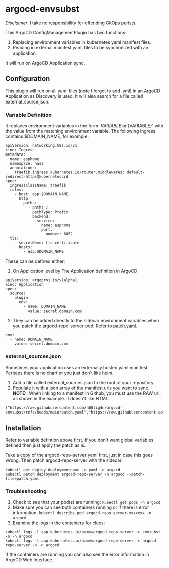# argocd-envsubst
*Disclaimer*: I take no responsibility for offending GitOps purists.

This ArgoCD ConfigManagementPlugin has two functions:
1. Replacing environment variables in kubernetes yaml manifest files.
2. Reading in external manifest yaml files to be synchonized with an application.

It will run on ArgoCD Application sync.

## Configuration
This plugin will run on all yaml files (note I forgot to add .yml) in an ArgoCD Application as Discovery is used.
It will also search for a file called external_source.json.

### Variable Definition
It replaces environment variables in the form '$VARIABLE' or '${VARIABLE}' with the value from the matching environment variable.
The following Ingress contains $DOMAIN_NAME, for example.
```
apiVersion: networking.k8s.io/v1
kind: Ingress
metadata:
  name: esphome
  namespace: hass
  annotations:
    traefik.ingress.kubernetes.io/router.middlewares: default-redirect-https@kubernetescrd
spec:
  ingressClassName: traefik
  rules:
    - host: esp.$DOMAIN_NAME
      http:
        paths:
          - path: /
            pathType: Prefix
            backend:
              service:
                name: esphome
                port:
                  number: 6052
  tls:
    - secretName: tls-certificate
      hosts:
        - esp.$DOMAIN_NAME
```


These can be defined either:
1. On Application level by The Application definition in ArgoCD
```
apiVersion: argoproj.io/v1alpha1
kind: Application
spec:
  source:
    plugin:
      env:
        - name: DOMAIN_NAME
          value: secret.domain.com
```
2. They can be added directly to the sidecar environment variables when you patch the argocd-repo-server pod.
Refer to [patch.yaml](https://github.com/h00lig4n/argocd-envsubst/blob/main/patch.yaml).
```
env:
  - name: DOMAIN_NAME
    value: secret.domain.com
```

### external_sources.json
Sometimes your application uses an externally hosted yaml manifest. Perhaps there is no chart or you just don't like helm. 

1. Add a file called external_sources.json to the root of your repository.
2. Populate it with a json array of the manifest urls you want to sync.
**NOTE:**: When linking to a manifest in Github, you must use the RAW url, as shown in the example. It doesn't like HTML.
```
["https://raw.githubusercontent.com/h00lig4n/argocd-envsubst/refs/heads/main/patch.yaml","https://raw.githubusercontent.com/h00lig4n/k3s/refs/heads/main/esphome/deployment.yaml"]
```

## Installation
Refer to variable defintion above first. If you don't want global variables defined then just apply the patch as is.

Take a copy of the argocd-repo-server yaml first, just in case this goes wrong.
Then patch argocd-repo-server with the sidecar.
```
kubectl get deploy deploymentname -o yaml -n argocd
kubectl patch deployment argocd-repo-server -n argocd --patch-file=patch.yaml
```

### Troubleshooting
1. Check to see that your pod(s) are running: ```kubectl get pods -n argocd```
2. Make sure you can see both containers running or if there is error information: ```kubectl describe pod argocd-repo-server-xxxxxxx -n argocd```
3. Examine the logs in the containers for clues:
```
kubectl logs -l app.kubernetes.io/name=argocd-repo-server -c envsubst -n -n argocd
kubectl logs -l app.kubernetes.io/name=argocd-repo-server -c argocd-repo-server -n -n argocd
```
If the containers are running you can also see the error information in ArgoCD Web Interface.





